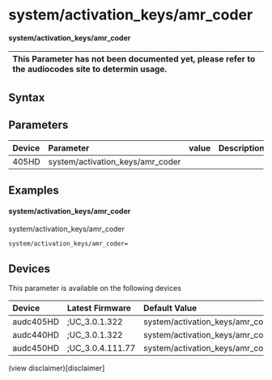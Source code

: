 ﻿---
description: system/activation_keys/amr_coder
search: false
---

# system/activation_keys/amr_coder

#### system/activation_keys/amr_coder


| This Parameter has not been documented yet, please refer to the audiocodes site to determin usage.  | 
| :--- |

## Syntax

## Parameters
|Device|Parameter|value|Description|
|:---|:---|:---|:---|
| 405HD | system/activation_keys/amr_coder |  |  |

## Examples
#### system/activation_keys/amr_coder

system/activation_keys/amr_coder

```
system/activation_keys/amr_coder=
```

## Devices
This parameter is available on the following devices

| Device | Latest Firmware | Default Value |
|:---|:---|:---|
| audc405HD | ;UC_3.0.1.322 | system/activation_keys/amr_coder= 
| audc440HD | ;UC_3.0.1.322 | system/activation_keys/amr_coder= 
| audc450HD | ;UC_3.0.4.111.77 | system/activation_keys/amr_coder= 

(view disclaimer)[disclaimer]
